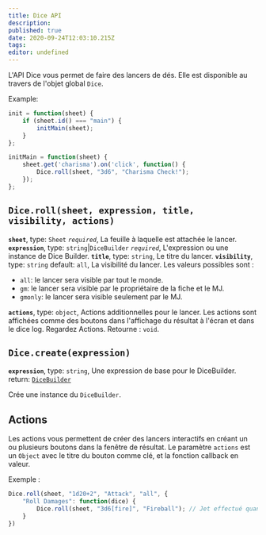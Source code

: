 ```yaml
---
title: Dice API
description: 
published: true
date: 2020-09-24T12:03:10.215Z
tags: 
editor: undefined
---
```


L'API Dice vous permet de faire des lancers de dés. Elle est disponible au travers de l'objet global `Dice`.

Example:
```javascript
init = function(sheet) {
    if (sheet.id() === "main") {
        initMain(sheet);
    }
};

initMain = function(sheet) {
    sheet.get('charisma').on('click', function() {
        Dice.roll(sheet, "3d6", "Charisma Check!");
    });
};
```

## `Dice.roll(sheet, expression, title, visibility, actions)`
**`sheet`**, type: `Sheet` *`required`*, La feuille à laquelle est attachée le lancer.
**`expression`**, type: `string`|`DiceBuilder` *`required`*, L'expression ou une instance de Dice Builder.
**`title`**, type: `string`, Le titre du lancer.
**`visibility`**, type: `string` default: `all`, La visibilité du lancer. Les valeurs possibles sont :
* `all`: le lancer sera visible par tout le monde.
* `gm`: le lancer sera visible par le propriétaire de la fiche et le MJ.
* `gmonly`: le lancer sera visible seulement par le MJ.

**`actions`**, type: `object`, Actions additionnelles pour le lancer. Les actions sont affichées comme des boutons dans l'affichage du résultat à l'écran et dans le dice log. Regardez Actions.
Retourne : `void`.

## `Dice.create(expression)`
**`expression`**, type: `string`, Une expression de base pour le DiceBuilder.
return: [`DiceBuilder`](/fr/system-builder/scripting/dice-builder)

Crée une instance du `DiceBuilder`.

## Actions

Les actions vous permettent de créer des lancers interactifs en créant un ou plusieurs boutons dans la fenêtre de résultat. Le paramètre `actions` est un `Object` avec le titre du bouton comme clé, et la fonction callback en valeur.

Exemple :
```javascript
Dice.roll(sheet, "1d20+2", "Attack", "all", {
    "Roll Damages": function(dice) {
        Dice.roll(sheet, "3d6[fire]", "Fireball"); // Jet effectué quand le joueur clique sur "Roll Damages"
    }
})
```
